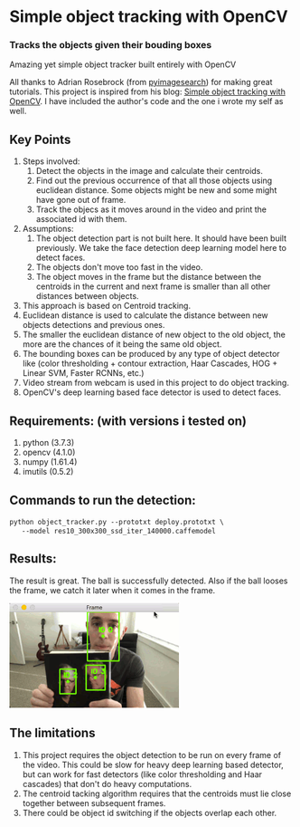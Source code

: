 # Simple object tracking with OpenCV
### Tracks the objects given their bouding boxes

Amazing yet simple object tracker built entirely with OpenCV

All thanks to Adrian Rosebrock (from [pyimagesearch](https://www.pyimagesearch.com/)) for making
great tutorials. This project is inspired from his blog: [Simple object tracking with OpenCV](https://www.pyimagesearch.com/2018/07/23/simple-object-tracking-with-opencv/). I have included the author's code and the one i wrote my self as well.

## **Key Points**
1. Steps involved:
    1. Detect the objects in the image and calculate their centroids.
    2. Find out the previous occurrence of that all those objects using euclidean distance. Some objects might be new and some might have gone out of frame.
    3. Track the objecs as it moves around in the video and print the associated id with them.
2. Assumptions:
    1. The object detection part is not built here. It should have been built previously. We take the face detection deep learning model here to detect faces.
    2. The objects don't move too fast in the video.
    3. The object moves in the frame but the distance between the centroids in the current and next frame is smaller than all other distances between objects.
3. This approach is based on Centroid tracking.
4. Euclidean distance is used to calculate the distance between new objects detections and previous ones.
5. The smaller the euclidean distance of new object to the old object, the more are the chances of it being the same old object.
6. The bounding boxes can be produced by any type of object detector like (color thresholding + contour extraction, Haar Cascades, HOG + Linear SVM, Faster RCNNs, etc.)
7. Video stream from webcam is used in this project to do object tracking.
8. OpenCV's deep learning based face detector is used to detect faces.

 ## **Requirements: (with versions i tested on)**
 1. python          (3.7.3)
 2. opencv          (4.1.0)
 3. numpy           (1.61.4)
 4. imutils         (0.5.2)

 ## **Commands to run the detection:**
 ```
 python object_tracker.py --prototxt deploy.prototxt \
	--model res10_300x300_ssd_iter_140000.caffemodel
```

## **Results:**
The result is great. The ball is successfully detected. Also if the ball looses the frame, we catch it later when it comes in the frame.

![Gif of object tracking](animation.gif)


## **The limitations**
1. This project requires the object detection to be run on every frame of the video. This could be slow for heavy deep learning based detector, but can work for fast detectors (like color thresholding  and Haar cascades) that don't do heavy computations.
2. The centroid tacking algorithm requires that the centroids must lie close together between subsequent frames.
3. There could be object id  switching if the objects overlap each other. 
